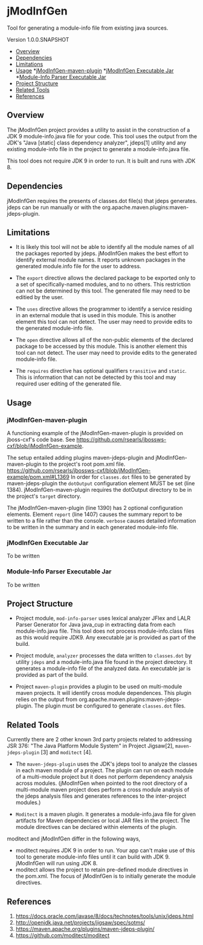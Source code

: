 # jModInfGen
Tool for generating a module-info file from existing java sources.


Version 1.0.0.SNAPSHOT  <date>

* [Overview](#overview)
* [Dependencies](#dependencies)
* [Limitations](#limitations)
* [Usage](#usage)
    *[jModInfGen-maven-plugin](#jmodinfgen_maven_plugin)
    *[jModInfGen Executable Jar](#jmodinfgen_executable_jar)
    *[Module-Info Parser Executable Jar](#module_info_parser_executable_jar)
* [Project Structure](#project_structure)
* [Related Tools](#related_tools)
* [References](#references)

## Overview
The jModInfGen project provides a utility to assist in the construction of a JDK 9
module-info.java file for your code.  This tool uses the output from the JDK's
"Java [static] class dependency analyzer", jdeps[1] utility and any existing
module-info file in the project to generate a module-info.java file.

This tool does not require JDK 9 in order to run.  It is built and runs with JDK 8.

## Dependencies
jModInfGen requires the presents of classes.dot file(s) that jdeps generates.  jdeps
can be run manually or with the org.apache.maven.plugins:maven-jdeps-plugin.

## Limitations
* It is likely this tool will not be able to identify all the module names of all the
packages reported by jdeps.  jModInfGen makes the best effort to identify external module names.
It reports unknown packages in the generated module.info file for the user to address.

* The `export` directive allows the declared package to be exported only to a set of
specifically-named modules, and to no others.  This restriction can not be determined
by this tool.  The generated file may need to be editied by the user.

* The `uses` directive allows the programmer to identify a service residing in an external
module that is used in this module.  This is another element this tool can not detect.
The user may need to provide edits to the generated module-info file.

* The `open` directive allows all of the non-public elements of the declared package to be accessed
by this module.  This is another element this tool can not detect.  The user may need to
provide edits to the generated module-info file.

* The `requires` directive has optional qualifiers `transitive` and `static`.  This is information
that can not be detected by this tool and may required user editing of the generated file.


## Usage
### jModInfGen-maven-plugin
A functioning example of the jModInfGen-maven-plugin is provided on jboss-cxf's code base. See
https://github.com/rsearls/jbossws-cxf/blob/jModInfGen-example.

The setup entailed adding plugins maven-jdeps-plugin and jModInfGen-maven-plugin to the project's
root pom.xml file.  https://github.com/rsearls/jbossws-cxf/blob/jModInfGen-example/pom.xml#L1369
In order for `classes.dot` files to be generated by maven-jdeps-plugin the `dotOutput` configuration
element MUST be set (line 1384). jModInfGen-maven-plugin requires the dotOutput directory to be in
the project's `target` directory.

The jModInfGen-maven-plugin (line 1390) has 2 optional configuration elements. Element `report`
(line 1407) causes the summary report to be written to a file rather than the console.  `verbose`
causes detailed information to be written in the summary and in each generated module-info file.




### jModInfGen Executable Jar
To be written
### Module-Info Parser Executable Jar
To be written


## Project Structure
* Project module, `mod-info-parser` uses lexical analyzer JFlex and LALR Parser Generator for Java
java_cup in extracting data from each module-info.java file.  This tool does not process
module-info.class files as this would require JDK9.  Any executable jar is provided as
part of the build.

* Project module, `analyzer` processes the data written to `classes.dot` by utility `jdeps` and
a module-info.java file found in the project directory.  It generates a module-info file
of the analyzed data.  An executable jar is provided as part of the build.

* Project `maven-plugin` provides a plugin to be used on multi-module maven projects.  It
will identify cross module dependences.  This plugin relies on the output from
org.apache.maven.plugins:maven-jdeps-plugin.  The plugin must be configured to generate
`classes.dot` files.


## Related Tools
Currently there are 2 other known 3rd party projects related to addressing 
JSR 376: "The Java Platform Module System" in Project Jigsaw[2], 
`maven-jdeps-plugin` [3] and `moditect` [4].

* The `maven-jdeps-plugin` uses the JDK's jdeps tool to analyze the classes in each
maven module of a project.  The plugin can run on each module of a multi-module 
project but it does not perform dependency analysis across modules.   (jModInfGen
when pointed to the root directory of a multi-module maven project does perform 
a cross module analysis of the jdeps analysis files and generates references to 
the inter-project modules.)

* `Moditect` is a maven plugin.  It generates a module-info.java file for given artifacts
for Maven dependencies or local JAR files in the project.  The module directives can
be declared within elements of the plugin.

moditect and jModInfGen differ in the following ways,
- moditect requires JDK 9 in order to run.  Your app can't make use of this tool
      to generate module-info files until it can build with JDK 9.  jModInfGen will
      run using JDK 8.
- moditect allows the project to retain pre-defined module directives in the
      pom.xml.  The focus of jModInfGen is to initially generate the module directives.
      

## References
1. https://docs.oracle.com/javase/8/docs/technotes/tools/unix/jdeps.html
2. http://openjdk.java.net/projects/jigsaw/spec/sotms/
3. https://maven.apache.org/plugins/maven-jdeps-plugin/
4. https://github.com/moditect/moditect


